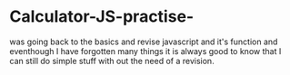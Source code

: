# Calculator-JS-practise-
was going back to the basics and revise javascript and it's function and eventhough I have forgotten many things it is always good to know that I can still do simple stuff with out the need of a revision.
